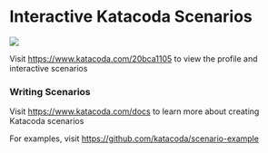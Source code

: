 # Interactive Katacoda Scenarios

[![](http://shields.katacoda.com/katacoda/20bca1105/count.svg)](https://www.katacoda.com/20bca1105 "Get your profile on Katacoda.com")

Visit https://www.katacoda.com/20bca1105 to view the profile and interactive scenarios

### Writing Scenarios
Visit https://www.katacoda.com/docs to learn more about creating Katacoda scenarios

For examples, visit https://github.com/katacoda/scenario-example
